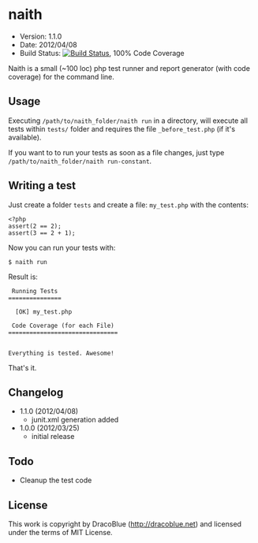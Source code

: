 # naith

* Version: 1.1.0
* Date: 2012/04/08
* Build Status: [![Build Status](https://secure.travis-ci.org/DracoBlue/naith.png?branch=master)](http://travis-ci.org/DracoBlue/naith), 100% Code Coverage


Naith is a small (~100 loc) php test runner and report generator (with code coverage) for the command line.

## Usage

Executing `/path/to/naith_folder/naith run` in a directory, will execute all tests within `tests/`
folder and requires the file `_before_test.php` (if it's available).

If you want to to run your tests as soon as a file changes, just type
`/path/to/naith_folder/naith run-constant`.

## Writing a test

Just create a folder `tests` and create a file: `my_test.php` with the contents:

    <?php
    assert(2 == 2);
    assert(3 == 2 + 1);
    
Now you can run your tests with:

    $ naith run

Result is:

     Running Tests 
    ===============
    
      [OK] my_test.php
    
     Code Coverage (for each File)
    ===============================
    
    
    Everything is tested. Awesome!

That's it.

## Changelog

- 1.1.0 (2012/04/08)
  - junit.xml generation added
- 1.0.0 (2012/03/25)
  - initial release

## Todo

* Cleanup the test code

## License

This work is copyright by DracoBlue (<http://dracoblue.net>) and licensed under the terms of MIT License.
